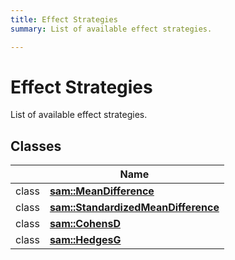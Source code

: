 ```yaml
---
title: Effect Strategies
summary: List of available effect strategies.  

---
```


# Effect Strategies




List of available effect strategies. 





## Classes

|                | Name           |
| -------------- | -------------- |
| class | **[sam::MeanDifference](/doxygen/Classes/classsam_1_1_mean_difference/)**  |
| class | **[sam::StandardizedMeanDifference](/doxygen/Classes/classsam_1_1_standardized_mean_difference/)**  |
| class | **[sam::CohensD](/doxygen/Classes/classsam_1_1_cohens_d/)**  |
| class | **[sam::HedgesG](/doxygen/Classes/classsam_1_1_hedges_g/)**  |















